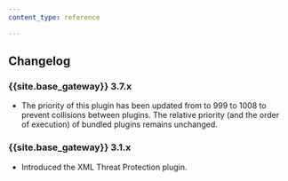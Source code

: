 ```yaml
---
content_type: reference

---
```


## Changelog

### {{site.base_gateway}} 3.7.x

* The priority of this plugin has been updated from to 999 to 1008 to prevent collisions between plugins.
The relative priority (and the order of execution) of bundled plugins remains unchanged.

### {{site.base_gateway}} 3.1.x
* Introduced the XML Threat Protection plugin.
